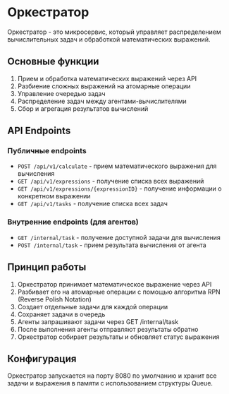 # Оркестратор

Оркестратор - это микросервис, который управляет распределением вычислительных задач и обработкой математических выражений.

## Основные функции

1. Прием и обработка математических выражений через API
2. Разбиение сложных выражений на атомарные операции
3. Управление очередью задач
4. Распределение задач между агентами-вычислителями
5. Сбор и агрегация результатов вычислений

## API Endpoints

### Публичные endpoints

- `POST /api/v1/calculate` - прием математического выражения для вычисления
- `GET /api/v1/expressions` - получение списка всех выражений
- `GET /api/v1/expressions/{expressionID}` - получение информации о конкретном выражении
- `GET /api/v1/tasks` - получение списка всех задач

### Внутренние endpoints (для агентов)

- `GET /internal/task` - получение доступной задачи для вычисления
- `POST /internal/task` - прием результата вычисления от агента

## Принцип работы

1. Оркестратор принимает математическое выражение через API
2. Разбивает его на атомарные операции с помощью алгоритма RPN (Reverse Polish Notation)
3. Создает отдельные задачи для каждой операции
4. Сохраняет задачи в очередь
5. Агенты запрашивают задачи через GET /internal/task
6. После выполнения агенты отправляют результаты обратно
7. Оркестратор собирает результаты и обновляет статус выражения

## Конфигурация

Оркестратор запускается на порту 8080 по умолчанию и хранит все задачи и выражения в памяти с использованием структуры Queue.
